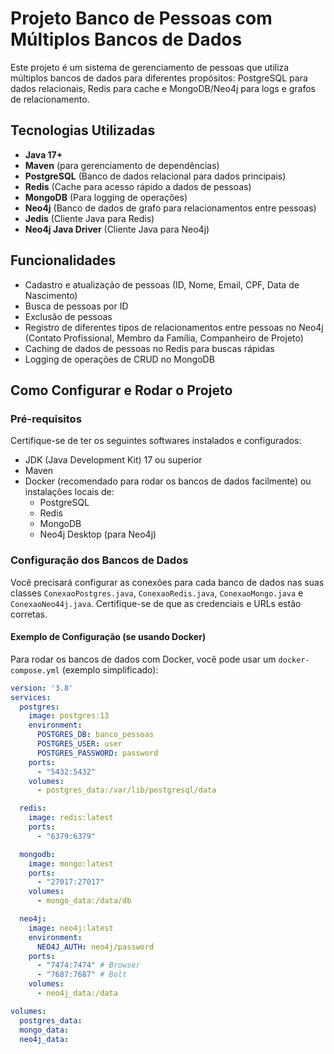 # Projeto Banco de Pessoas com Múltiplos Bancos de Dados

Este projeto é um sistema de gerenciamento de pessoas que utiliza múltiplos bancos de dados para diferentes propósitos: PostgreSQL para dados relacionais, Redis para cache e MongoDB/Neo4j para logs e grafos de relacionamento.

## Tecnologias Utilizadas

* **Java 17+**
* **Maven** (para gerenciamento de dependências)
* **PostgreSQL** (Banco de dados relacional para dados principais)
* **Redis** (Cache para acesso rápido a dados de pessoas)
* **MongoDB** (Para logging de operações)
* **Neo4j** (Banco de dados de grafo para relacionamentos entre pessoas)
* **Jedis** (Cliente Java para Redis)
* **Neo4j Java Driver** (Cliente Java para Neo4j)

## Funcionalidades

* Cadastro e atualização de pessoas (ID, Nome, Email, CPF, Data de Nascimento)
* Busca de pessoas por ID
* Exclusão de pessoas
* Registro de diferentes tipos de relacionamentos entre pessoas no Neo4j (Contato Profissional, Membro da Família, Companheiro de Projeto)
* Caching de dados de pessoas no Redis para buscas rápidas
* Logging de operações de CRUD no MongoDB

## Como Configurar e Rodar o Projeto

### Pré-requisitos

Certifique-se de ter os seguintes softwares instalados e configurados:

* JDK (Java Development Kit) 17 ou superior
* Maven
* Docker (recomendado para rodar os bancos de dados facilmente) ou instalações locais de:
    * PostgreSQL
    * Redis
    * MongoDB
    * Neo4j Desktop (para Neo4j)

### Configuração dos Bancos de Dados

Você precisará configurar as conexões para cada banco de dados nas suas classes `ConexaoPostgres.java`, `ConexaoRedis.java`, `ConexaoMongo.java` e `ConexaoNeo44j.java`. Certifique-se de que as credenciais e URLs estão corretas.

#### Exemplo de Configuração (se usando Docker)

Para rodar os bancos de dados com Docker, você pode usar um `docker-compose.yml` (exemplo simplificado):

```yaml
version: '3.8'
services:
  postgres:
    image: postgres:13
    environment:
      POSTGRES_DB: banco_pessoas
      POSTGRES_USER: user
      POSTGRES_PASSWORD: password
    ports:
      - "5432:5432"
    volumes:
      - postgres_data:/var/lib/postgresql/data

  redis:
    image: redis:latest
    ports:
      - "6379:6379"

  mongodb:
    image: mongo:latest
    ports:
      - "27017:27017"
    volumes:
      - mongo_data:/data/db

  neo4j:
    image: neo4j:latest
    environment:
      NEO4J_AUTH: neo4j/password
    ports:
      - "7474:7474" # Browser
      - "7687:7687" # Bolt
    volumes:
      - neo4j_data:/data

volumes:
  postgres_data:
  mongo_data:
  neo4j_data: